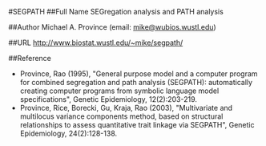 #SEGPATH
##Full Name
SEGregation analysis and PATH analysis

##Author
Michael A. Province (email: mike@wubios.wustl.edu)

##URL
http://www.biostat.wustl.edu/~mike/segpath/

##Reference
* Province, Rao (1995), "General purpose model and a computer program for combined segregation and path analysis (SEGPATH): automatically creating computer programs from symbolic language model specifications", Genetic Epidemiology, 12(2):203-219.
* Province, Rice, Borecki, Gu, Kraja, Rao (2003), "Multivariate and multilocus variance components method, based on structural relationships to assess quantitative trait linkage via SEGPATH", Genetic Epidemiology, 24(2):128-138.

